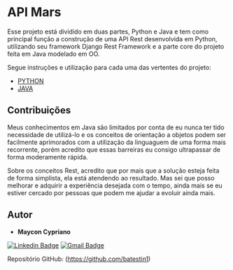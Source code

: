 # API Mars

Esse projeto está dividido em duas partes, Python e Java e tem como principal função a construção de uma API Rest desenvolvida em Python, utilizando seu framework Django Rest Framework e a parte core do projeto feita em Java modelado em OO.

Segue instruções e utilização para cada uma das vertentes do projeto:

- [PYTHON](https://github.com/pedroimpulcetto/exploring_mars/tree/master/python)
- [JAVA](https://github.com/pedroimpulcetto/exploring_mars/tree/master/java/exploringMars)

## Contribuições

Meus conhecimentos em Java são limitados por conta de eu nunca ter tido necessidade de utilizá-lo e os conceitos de orientação a objetos podem ser facilmente aprimorados com a utilização da linguaguem de uma forma mais recorrente, porém acredito que essas barreiras eu consigo ultrapassar de forma moderamente rápida.

Sobre os conceitos Rest, acredito que por mais que a solução esteja feita de forma simplista, ela está atendendo ao resultado. Mas sei que posso melhorar e adquirir a experiência desejada com o tempo, ainda mais se eu estiver cercado por pessoas que podem me ajudar a evoluir ainda mais.

## Autor

- **Maycon Cypriano**

[![Linkedin Badge](https://img.shields.io/badge/-mayconbatestin-blue?style=flat-square&logo=Linkedin&logoColor=white&link=https://www.linkedin.com/in/pedroimpulcetto/)](https://www.linkedin.com/in/mayconbatestin/)
[![Gmail Badge](https://img.shields.io/badge/mayconcipriano@gmail.com-c14438?style=flat-square&logo=Gmail&logoColor=white&link=mailto:pedro.impulcetto@gmail.com)](mailto:mayconciprianoo@gmail.com)

Repositório GitHub: (https://github.com/batestin1)
